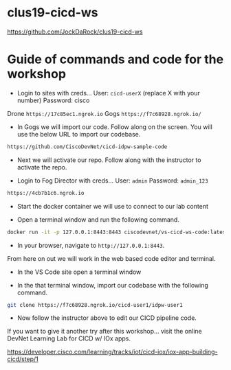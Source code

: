 # clus19-cicd-ws

https://github.com/JockDaRock/clus19-cicd-ws

# Guide of commands and code for the workshop

* Login to sites with creds... User: `cicd-userX` (replace X with your number) Password: cisco

Drone `https://17c85ec1.ngrok.io`
Gogs `https://f7c68928.ngrok.io/`

* In Gogs we will import our code. Follow along on the screen.  You will use the below URL to import our codebase.

```bash
https://github.com/CiscoDevNet/cicd-idpw-sample-code
```

* Next we will activate our repo.  Follow along with the instructor to activate the repo.

* Login to Fog Director with creds... User: `admin` Password: `admin_123`

```bash
https://4cb7b1c6.ngrok.io
```

* Start the docker container we will use to connect to our lab content

* Open a terminal window and run the following command.

```bash
docker run -it -p 127.0.0.1:8443:8443 ciscodevnet/vs-cicd-ws-code:latest --allow-http --no-auth
```

* In your browser, navigate to `http://127.0.0.1:8443`.

From here on out we will work in the web based code editor and terminal.

* In the VS Code site open a terminal window

* In the that terminal window, import our codebase with the following command.

```bash
git clone https://f7c68928.ngrok.io/cicd-user1/idpw-user1
```

* Now follow the instructor above to edit our CICD pipeline code.

If you want to give it another try after this workshop... visit the online DevNet Learning Lab for CICD w/ IOx apps.

https://developer.cisco.com/learning/tracks/iot/cicd-iox/iox-app-building-cicd/step/1



